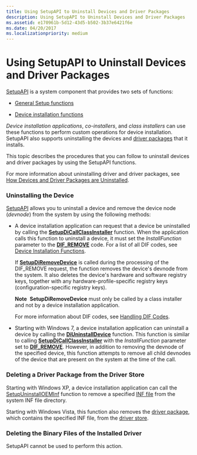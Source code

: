 ```yaml
---
title: Using SetupAPI to Uninstall Devices and Driver Packages
description: Using SetupAPI to Uninstall Devices and Driver Packages
ms.assetid: e170961b-5d12-43d5-b502-3b37e6421f6e
ms.date: 04/20/2017
ms.localizationpriority: medium
---
```


# Using SetupAPI to Uninstall Devices and Driver Packages


[SetupAPI](setupapi.md) is a system component that provides two sets of functions:

-   [General Setup functions](/previous-versions/ff544985(v=vs.85))

-   [Device installation functions](/previous-versions/ff541299(v=vs.85))

*Device installation applications*, *co-installers*, and *class installers* can use these functions to perform custom operations for device installation. SetupAPI also supports uninstalling the devices and [driver packages](driver-packages.md) that it installs.

This topic describes the procedures that you can follow to uninstall devices and driver packages by using the SetupAPI functions.

For more information about uninstalling driver and driver packages, see [How Devices and Driver Packages are Uninstalled](how-devices-and-driver-packages-are-uninstalled.md).

### <a href="" id="uninstalling-the-device"></a> Uninstalling the Device

[SetupAPI](setupapi.md) allows you to uninstall a device and remove the device node (*devnode*) from the system by using the following methods:

-   A device installation application can request that a device be uninstalled by calling the [**SetupDiCallClassInstaller**](/windows/win32/api/setupapi/nf-setupapi-setupdicallclassinstaller) function. When the application calls this function to uninstall a device, it must set the *InstallFunction* parameter to the [**DIF_REMOVE**](./dif-remove.md) code.  For a list of all DIF codes, see [Device Installation Functions](/previous-versions/ff541307(v=vs.85)).

    If [**SetupDiRemoveDevice**](/windows/win32/api/setupapi/nf-setupapi-setupdiremovedevice) is called during the processing of the DIF_REMOVE request, the function removes the device's devnode from the system. It also deletes the device's hardware and software registry keys, together with any hardware-profile-specific registry keys (configuration-specific registry keys).

    **Note**  **SetupDiRemoveDevice** must only be called by a class installer and not by a device installation application.

    For more information about DIF codes, see [Handling DIF Codes](handling-dif-codes.md).

-   Starting with Windows 7, a device installation application can uninstall a device by calling the [**DiUninstallDevice**](/windows/win32/api/newdev/nf-newdev-diuninstalldevice) function. This function is similar to calling [**SetupDiCallClassInstaller**](/windows/win32/api/setupapi/nf-setupapi-setupdicallclassinstaller) with the *InstallFunction* parameter set to [**DIF_REMOVE**](./dif-remove.md). However, in addition to removing the devnode of the specified device, this function attempts to remove all child devnodes of the device that are present on the system at the time of the call.

### <a href="" id="deleting-a-driver-package-from-the-driver-store"></a> Deleting a Driver Package from the Driver Store

Starting with Windows XP, a device installation application can call the [SetupUninstallOEMInf](/windows/win32/api/setupapi/nf-setupapi-setupuninstalloeminfa) function to remove a specified [INF file](overview-of-inf-files.md) from the system INF file directory.

Starting with Windows Vista, this function also removes the [driver package](driver-packages.md), which contains the specified INF file, from the [driver store](driver-store.md).

### <a href="" id="deleting-the-binary-files-of-the-installed-driver"></a> Deleting the Binary Files of the Installed Driver

SetupAPI cannot be used to perform this action.

